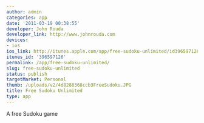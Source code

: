 ```yaml
---
author: admin
categories: app
date: '2011-03-19 00:38:55'
developer: John Rouda
developer_link: http://www.johnrouda.com
devices: 
- ios
ios_link: http://itunes.apple.com/app/free-sudoku-unlimited/id396597126?mt=8#
itunes_id: '396597126'
permalink: /app/free-sudoku-unlimited/
slug: free-sudoku-unlimited
status: publish
targetMarket: Personal
thumb: /uploads/v2/4d8288368ccb3FreeSudoku.JPG
title: Free Sudoku Unlimited
type: app
---
```


A free Sudoku game
